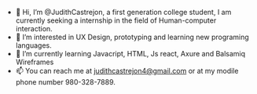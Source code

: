 - 👋 Hi, I’m @JudithCastrejon, a first generation college student, I am currently seeking a internship in the field of Human-computer interaction. 
- 👀 I’m interested in UX Design, prototyping and learning new programing languages. 
- 🌱 I’m currently learning Javacript, HTML, Js react, Axure and  Balsamiq Wireframes
- 📫 You can reach me at judithcastrejon4@gmail.com or at my modile phone number 980-328-7889. 
<!---
JudithCastrejon/JudithCastrejon is a ✨ special ✨ repository because its `README.md` (this file) appears on your GitHub profile.
You can click the Preview link to take a look at your changes.
--->
